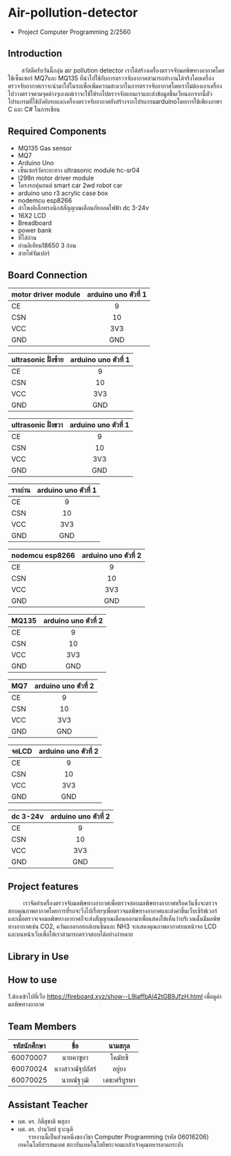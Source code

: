 # Air-pollution-detector
- Project Computer Programming 2/2560
## Introduction
&nbsp;&nbsp;&nbsp;&nbsp;&nbsp;&nbsp;&nbsp;&nbsp;สวัสดีครับวันนี้กลุ่ม air pollution detector เราได้สร้างเครื่องตรวจจับมลพิษทางอากาศโดยใช้เซ็นเซอร์ MQ7และ MQ135 ที่นำไปใช้กับการตรวจจับอากาศสามารถทำงานได้จริงโดยเครื่องตรวจจับอากาศเราจะนำมาใส่ในรถเพื่อเพิ่มความสะดวกในการตรวจจับอากาศโดยเราไม่ต้องเอาเครื่องไปวางตรวจตามจุดต่างๆเองแต่เราจะใช้ให้รถไปตรวจจับแทนเราและส่งข้อมูลขึ้นเว็บนอกจากนี้ตัวโปรแกรมที่ใช้บังคับรถและเครื่องตรวจจับอากาศยังสร้างจากโปรแกรมarduinoโดยการใช้เพียงภาษา C และ C# ในการเขียน
## Required Components
- MQ135 Gas sensor
- MQ7
- Arduino Uno
- เซ็นเซอร์วัดระยะทาง ultrasonic module hc-sr04
- l298n motor driver module
- โครงรถหุ่นยนต์ smart car 2wd robot car
- arduino uno r3 acrylic case box
- nodemcu esp8266
- ลําโพงอิเล็กทรอนิกส์สัญญาณเตือนภัยออดไฟฟ้า dc 3-24v
- 16X2 LCD
- Breadboard
- power bank
- ที่ใส่ถ่าน
- ถ่านลิเทียม18650 3 ก้อน
- สายไฟจัมเปอร์
## Board Connection

| motor driver module      | arduino uno ตัวที่ 1  |  
| --------------- |:-------------:|       
| CE 	          |  9            |
| CSN             | 10            |
| VCC             | 3V3           |
| GND             | GND           |

| ultrasonic ฝั่งซ้าย      | arduino uno ตัวที่ 1  |  
| --------------- |:-------------:|       
| CE 	          |  9            |
| CSN             | 10            |
| VCC             | 3V3           |
| GND             | GND           |

| ultrasonic ฝั่งขวา      | arduino uno ตัวที่ 1  |  
| --------------- |:-------------:|       
| CE 	          |  9            |
| CSN             | 10            |
| VCC             | 3V3           |
| GND             | GND           |


| รางถ่าน      | arduino uno ตัวที่ 1  |  
| --------------- |:-------------:|       
| CE 	          |  9            |
| CSN             | 10            |
| VCC             | 3V3           |
| GND             | GND           |

| nodemcu esp8266      | arduino uno ตัวที่ 2  |  
| --------------- |:-------------:|       
| CE 	          |  9            |
| CSN             | 10            |
| VCC             | 3V3           |
| GND             | GND           |

| MQ135      | arduino uno ตัวที่ 2  |  
| --------------- |:-------------:|       
| CE 	          |  9            |
| CSN             | 10            |
| VCC             | 3V3           |
| GND             | GND           |

| MQ7      | arduino uno ตัวที่ 2  |  
| --------------- |:-------------:|       
| CE 	          |  9            |
| CSN             | 10            |
| VCC             | 3V3           |
| GND             | GND           |

| จอLCD      | arduino uno ตัวที่ 2  |  
| --------------- |:-------------:|       
| CE 	          |  9            |
| CSN             | 10            |
| VCC             | 3V3           |
| GND             | GND           |

| dc 3-24v     | arduino uno ตัวที่ 2  |  
| --------------- |:-------------:|       
| CE 	          |  9            |
| CSN             | 10            |
| VCC             | 3V3           |
| GND             | GND           |

## Project features
&nbsp;&nbsp;&nbsp;&nbsp;&nbsp;&nbsp;&nbsp;&nbsp; เราจัดทำเครื่องตรวจจับมลพิษทางอากาศเพื่อตรวจสอบมลพิษทางอากาศหรือควันซึ่งจะตรวจสอบคุณภาพอากาศโดยการที่รถจะวิ่งไปเรื่อยๆเพื่อตรวจมลพิษทางอากาศและส่งค่าขึ้นเว็บเซิร์ฟเวอร์และเมื่อตรวจเจอมลพิษทางอากาศก็จะส่งสัญญาณเตือนออกมาเพื่อแสดงให้เห็นว่าบริเวณนั้นมีมลพิษทางอากาศเช่น CO2, ควันแอลกอฮอล์เบนซินและ NH3 จะแสดงคุณภาพอากาศบนหน้าจอ LCD และบนหน้าเว็บเพื่อให้เราสามารถตรวจสอบได้อย่างง่ายดาย
## Library in Use
## How to use
1.ต้องเข้าไปที่เว็บ https://fireboard.xyz/show--L9iaffbAl42tGB9JfzH.html เพื่อดูค่ามลพิษทางอากาศ
## Team Members
| รหัสนักศึกษา        | ชื่อ | นามสกุล |
| :-------------: |:----------:|:--------:|
| 60070007    | นายคาซูยา | โคมัทซึ |
| 60070024      | นางสาวณัฐปภัสร์  | อยู่ยง |
| 60070025      | นายณัฐวุฒิ  | เตชะศรีบูรพา |
## Assistant Teacher
- ผศ. ดร. กิติ์สุชาติ พสุภา
- ผศ. ดร. ปานวิทย์ ธุวะนุติ
<br>&nbsp;&nbsp;&nbsp;&nbsp;&nbsp;&nbsp;รายงานนี้เป็นส่วนหนึ่งของวิชา Computer Programming (รหัส 06016206)
<br>เทคโนโลยีสารสนเทศ สถาบันเทคโนโลยีพระจอมเกล้าเจ้าคุณทหารลาดกระบัง

